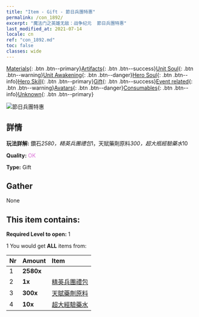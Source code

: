```yaml
---
title: "Item - Gift - 節日兵團特惠"
permalink: /con_1892/
excerpt: "魔法门之英雄无敌：战争纪元  節日兵團特惠"
last_modified_at: 2021-07-14
locale: cn
ref: "con_1892.md"
toc: false
classes: wide
---
```

 [Materials](/ItemsCN/){: .btn .btn--primary}[Artifacts](/ItemsCN/Artifacts/){: .btn .btn--success}[Unit Soul](/ItemsCN/UnitSoul/){: .btn .btn--warning}[Unit Awakening](/ItemsCN/UnitAwakening/){: .btn .btn--danger}[Hero Soul](/ItemsCN/HeroSoul/){: .btn .btn--info}[Hero Skill](/ItemsCN/HeroSkill/){: .btn .btn--primary}[Gift](/ItemsCN/Gift/){: .btn .btn--success}[Event related](/ItemsCN/Events/){: .btn .btn--warning}[Avatars](/ItemsCN/Avatars/){: .btn .btn--danger}[Consumables](/ItemsCN/Consumables/){: .btn .btn--info}[Unknown](/ItemsCN/Unknown/){: .btn .btn--primary}

 ![節日兵團特惠](/images/t/i_907116.png)

## 詳情
 **玩法詳解:** 鑽石*2580，精英兵團禮包*1，天賦藥劑原料*300，超大瓶經驗藥水*10

 **Quality:** <span style="color: #DA70D6">OK</span>

 **Type:** Gift

## Gather

  None

## This item contains:

 **Required Level to open:** 1

 1 You would get **ALL** items  from:

  | Nr | Amount |     Item    |
  |:---|:-------|:------------|
  | 1 |  **2580x** | <i class="fas fa-gem"/> |  | 
  | 2 |  **1x** | [精英兵團禮包](/cn/Items/con_1882/) |  | 
  | 3 |  **300x** | [天賦藥劑原料](/cn/Items/con_1120/) |  | 
  | 4 |  **10x** | [超大經驗藥水](/cn/Items/con_703/) |  | 
